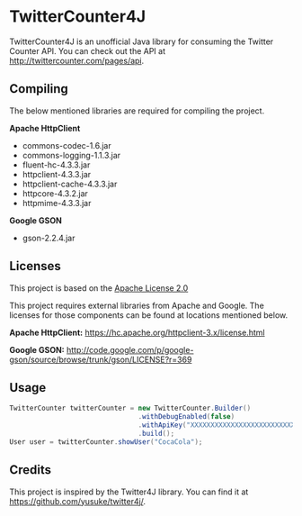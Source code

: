 TwitterCounter4J
================
TwitterCounter4J is an unofficial Java library for consuming the Twitter Counter API. You can check out the API at http://twittercounter.com/pages/api.

Compiling
---------
The below mentioned libraries are required for compiling the project.

<b>Apache HttpClient</b>
<ul>
<li>commons-codec-1.6.jar</li>
<li>commons-logging-1.1.3.jar</li>
<li>fluent-hc-4.3.3.jar</li>
<li>httpclient-4.3.3.jar</li>
<li>httpclient-cache-4.3.3.jar</li>
<li>httpcore-4.3.2.jar</li>
<li>httpmime-4.3.3.jar</li>
</ul>

<b>Google GSON</b>
<ul>
<li>gson-2.2.4.jar</li>
</ul>

Licenses
--------
This project is based on the <a href="http://www.apache.org/licenses/LICENSE-2.0.html" title="Apache License 2.0">Apache License 2.0</a>

This project requires external libraries from Apache and Google. The licenses for those components can be found at locations mentioned below.

<b>Apache HttpClient:</b> https://hc.apache.org/httpclient-3.x/license.html

<b>Google GSON:</b> http://code.google.com/p/google-gson/source/browse/trunk/gson/LICENSE?r=369


Usage
-----
```java
TwitterCounter twitterCounter = new TwitterCounter.Builder()
                                .withDebugEnabled(false)
                                .withApiKey("XXXXXXXXXXXXXXXXXXXXXXXXXXXXXX") // Put your API key here
                                .build();
User user = twitterCounter.showUser("CocaCola");
```

Credits
-------
This project is inspired by the Twitter4J library. You can find it at https://github.com/yusuke/twitter4j/.

